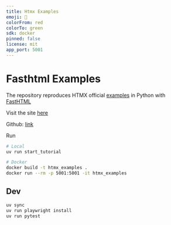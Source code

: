 ```yaml
---
title: Htmx Examples
emoji: 🦀
colorFrom: red
colorTo: green
sdk: docker
pinned: false
license: mit
app_port: 5001
---
```


# Fasthtml Examples

The repository reproduces HTMX official [examples](https://htmx.org/examples/) in Python with [FastHTML](https://docs.fastht.ml/)

Visit the site [here](https://phihung-htmx-examples.hf.space)

Github: [link](https://github.com/phihung/fasthtml_examples)

Run

```bash
# Local
uv run start_tutorial

# Docker
docker build -t htmx_examples .
docker run --rm -p 5001:5001 -it htmx_examples
```

## Dev

```bash
uv sync
uv run playwright install
uv run pytest
```
